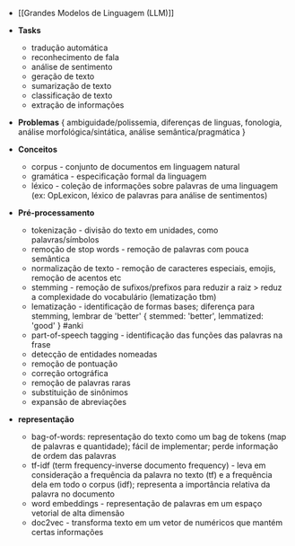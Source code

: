 * [[Grandes Modelos de Linguagem (LLM)]]

* **Tasks**
	* tradução automática
	* reconhecimento de fala
	* análise de sentimento
	* geração de texto
	* sumarização de texto
	* classificação de texto
	* extração de informações
* **Problemas** { ambiguidade/polissemia, diferenças de linguas, fonologia, análise morfológica/sintática, análise semântica/pragmática }
* **Conceitos**
	* corpus - conjunto de documentos em linguagem natural
	* gramática - especificação formal da linguagem
	* léxico - coleção de informações sobre palavras de uma linguagem (ex: OpLexicon, léxico de palavras para análise de sentimentos)
* **Pré-processamento**
	* tokenização - divisão do texto em unidades, como palavras/símbolos
	* remoção de stop words - remoção de palavras com pouca semântica
	* normalização de texto - remoção de caracteres especiais, emojis, remoção de acentos etc
	* stemming - remoção de sufixos/prefixos para reduzir a raiz > reduz a complexidade do vocabulário (lematização tbm)
	* lematização - identificação de formas bases; diferença para stemming, lembrar de 'better' { stemmed: 'better', lemmatized: 'good' } #anki
	* part-of-speech tagging - identificação das funções das palavras na frase
	* detecção de entidades nomeadas
	* remoção de pontuação
	* correção ortográfica
	* remoção de palavras raras
	* substituição de sinônimos
	* expansão de abreviações
* **representação**
	* bag-of-words: representação do texto como um bag de tokens (map de palavras e quantidade); fácil de implementar; perde informação de ordem das palavras
	* tf-idf (term frequency-inverse documento frequency) - leva em consideração a frequência da palavra no texto (tf) e a frequência dela em todo o corpus (idf); representa a importância relativa da palavra no documento
	* word embeddings - representação de palavras em um espaço vetorial de alta dimensão
	* doc2vec - transforma texto em um vetor de numéricos que mantém certas informações